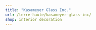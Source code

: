 ```yaml
---
title: "Kasameyer Glass Inc."
url: /terre-haute/kasameyer-glass-inc/
shop: interior decoration
---
```

